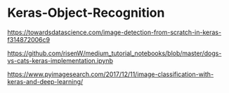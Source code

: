 # Keras-Object-Recognition
https://towardsdatascience.com/image-detection-from-scratch-in-keras-f314872006c9

https://github.com/risenW/medium_tutorial_notebooks/blob/master/dogs-vs-cats-keras-implementation.ipynb

https://www.pyimagesearch.com/2017/12/11/image-classification-with-keras-and-deep-learning/
